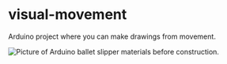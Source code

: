 # visual-movement
Arduino project where you can make drawings from movement.

<img href="http://www.naomitouchet.com/img/slipper-construction-1" alt="Picture of Arduino ballet slipper materials before construction."/>
